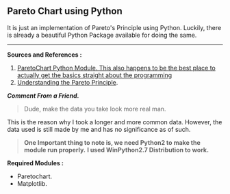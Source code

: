 **Pareto Chart using Python**
-
It is just an implementation of Pareto's Principle using Python. Luckily, there is already a beautiful Python Package available for doing the same.


----------


**Sources and References :**
1. [ParetoChart Python Module. This also happens to be the best place to actually get the basics straight about the programming](https://pypi.python.org/pypi/paretochart)
2. [Understanding the Pareto Principle](http://betterexplained.com/articles/understanding-the-pareto-principle-the-8020-rule/).

***Comment From a Friend.***

> Dude, make the data you take look more real man. 

This is the reason why I took a longer and more common data. However, the data used is still made by me and has no significance as of such. 

> **One Important thing to note is, we need Python2 to make the module run properly.**
> **I used WinPython2.7 Distribution to work.**

 **Required Modules :**
 

 - Paretochart.
 - Matplotlib.

